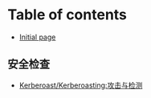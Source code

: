 # Table of contents

* [Initial page](README.md)

## 安全检查 <a id="detecting-kerberoasting-activity"></a>

* [Kerberoast/Kerberoasting:攻击与检测](detecting-kerberoasting-activity/kerberoastkerberoasting-gong-ji-yu-jian-ce.md)

